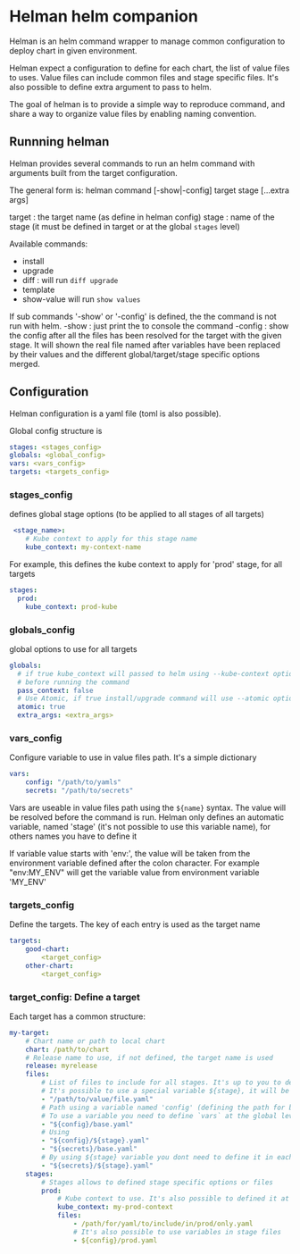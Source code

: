# Helman helm companion

Helman is an helm command wrapper to manage common configuration to deploy chart in given environment.

Helman expect a configuration to define for each chart, the list of value files to uses. Value files can include common files and stage specific files.
It's also possible to define extra argument to pass to helm.

The goal of helman is to provide a simple way to reproduce command, and share a way to organize value files by enabling naming convention.

## Runnning helman

Helman provides several commands to run an helm command with arguments built from the target configuration.

The general form is:
helman command [-show|-config] target stage [...extra args]

target : the target name (as define in helman config)
stage  : name of the stage (it must be defined in target or at the global `stages` level)

Available commands:
- install
- upgrade
- diff : will run `diff upgrade`
- template
- show-value will run `show values`

If sub commands '-show' or '-config' is defined, the the command is not run with helm.
-show   : just print the to console the command
-config : show the config after all the files has been resolved for the target with the given stage. It will shown the real file named after variables
have been replaced by their values and the different global/target/stage specific options merged. 

## Configuration

Helman configuration is a yaml file (toml is also possible).

Global config structure is

```yaml
stages: <stages_config>
globals: <global_config>
vars: <vars_config>
targets: <targets_config>
```

### stages_config
defines global stage options (to be applied to all stages of all targets)

```yaml
 <stage_name>:
    # Kube context to apply for this stage name
    kube_context: my-context-name
```

For example, this defines the kube context to apply for 'prod' stage, for all targets
```yaml
stages:
  prod:
    kube_context: prod-kube
```

### globals_config
 global options to use for all targets
```yaml
globals:
  # if true kube_context will passed to helm using --kube-context option, if false, the current context will be checked to be this one 
  # before running the command
  pass_context: false
  # Use Atomic, if true install/upgrade command will use --atomic option 
  atomic: true
  extra_args: <extra_args>
```

### vars_config
Configure variable to use in value files path.
It's a simple dictionary

```yaml
vars:
    config: "/path/to/yamls"
    secrets: "/path/to/secrets"
```

Vars are useable in value files path using the `${name}` syntax. The value will be resolved before the command is run.
Helman only defines an automatic variable, named 'stage' (it's not possible to use this variable name), for others names you have to define it

If variable value starts with 'env:', the value will be taken from the environment variable defined after the colon character.
For example "env:MY_ENV" will get the variable value from environment variable 'MY_ENV'

### targets_config
Define the targets. The key of each entry is used as the target name

```yaml
targets:
    good-chart: 
        <target_config>
    other-chart:
        <target_config>
```

### target_config: Define a target

Each target has a common structure:

```yaml
my-target:
    # Chart name or path to local chart 
    chart: /path/to/chart
    # Release name to use, if not defined, the target name is used
    release: myrelease
    files:
        # List of files to include for all stages. It's up to you to define this list (helman doesnt force any organisation)
        # It's possible to use a special variable ${stage}, it will be replaced by the stage name
        - "/path/to/value/file.yaml"
        # Path using a variable named 'config' (defining the path for base config yaml files)
        # To use a variable you need to define `vars` at the global level (helman only provides ${stage})
        - "${config}/base.yaml"
        # Using 
        - "${config}/${stage}.yaml" 
        - "${secrets}/base.yaml"
        # By using ${stage} variable you dont need to define it in each stage if you follow a naming convention. But it's up to you.
        - "${secrets}/${stage}.yaml"
    stages:
        # Stages allows to defined stage specific options or files
        prod:
            # Kube context to use. It's also possible to defined it at the global level so all stage with this name will use the same kube context.
            kube_context: my-prod-context
            files:
                - /path/for/yaml/to/include/in/prod/only.yaml
                # It's also possible to use variables in stage files
                - ${config}/prod.yaml 

````